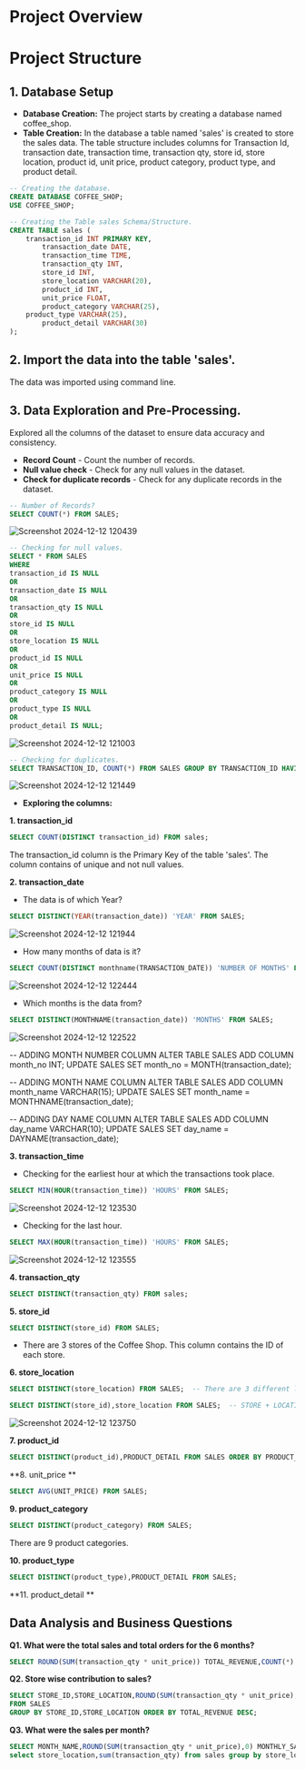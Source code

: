 # Project Overview


# Project Structure

## 1. Database Setup
   * **Database Creation:** The project starts by creating a database named coffee_shop.
   * **Table Creation:** In the database a table named 'sales' is created to store the sales data. The table structure includes columns for Transaction Id, transaction date, transaction time, transaction qty, store id, store location, product id, unit price, product category, product type, and product detail.

``` sql
-- Creating the database.
CREATE DATABASE COFFEE_SHOP;
USE COFFEE_SHOP;

-- Creating the Table sales Schema/Structure.
CREATE TABLE sales (
	transaction_id INT PRIMARY KEY,
    	transaction_date DATE,
    	transaction_time TIME,
    	transaction_qty INT,
    	store_id INT,
    	store_location VARCHAR(20),	
    	product_id INT,
    	unit_price FLOAT,
    	product_category VARCHAR(25),	
	product_type VARCHAR(25),
    	product_detail VARCHAR(30)
);
```
## 2. Import the data into the table 'sales'.
The data was imported using command line.

## 3. Data Exploration and Pre-Processing.
Explored all the columns of the dataset to ensure data accuracy and consistency.
- **Record Count** - Count the number of records.
- **Null value check** - Check for any null values in the dataset.
- **Check for duplicate records** - Check for any duplicate records in the dataset.

``` sql
-- Number of Records?
SELECT COUNT(*) FROM SALES;
```
![Screenshot 2024-12-12 120439](https://github.com/user-attachments/assets/64093d63-6bfb-4159-88d4-970469f95073)
```sql
-- Checking for null values.
SELECT * FROM SALES
WHERE 
transaction_id IS NULL
OR 
transaction_date IS NULL
OR 
transaction_qty IS NULL
OR 
store_id IS NULL
OR 
store_location IS NULL 
OR 
product_id IS NULL 
OR 
unit_price IS NULL
OR
product_category IS NULL 
OR 
product_type IS NULL
OR 
product_detail IS NULL;
```
![Screenshot 2024-12-12 121003](https://github.com/user-attachments/assets/925eab92-cb08-4924-8da3-d6f2746e228f)

```sql
-- Checking for duplicates.
SELECT TRANSACTION_ID, COUNT(*) FROM SALES GROUP BY TRANSACTION_ID HAVING COUNT(*) > 1;
```
![Screenshot 2024-12-12 121449](https://github.com/user-attachments/assets/25350245-c2b3-4964-a043-3bb510c13683)

- **Exploring the columns:**

**1. transaction_id**
``` sql
SELECT COUNT(DISTINCT transaction_id) FROM sales; 
```
The transaction_id column is the Primary Key of the table 'sales'. The column contains of unique and not null values.

**2. transaction_date**

- The data is of which Year?
```sql
SELECT DISTINCT(YEAR(transaction_date)) 'YEAR' FROM SALES;  
```
![Screenshot 2024-12-12 121944](https://github.com/user-attachments/assets/fa1ba1cd-2685-4691-b297-c4906e7aa988)

- How many months of data is it?
```sql
SELECT COUNT(DISTINCT monthname(TRANSACTION_DATE)) 'NUMBER OF MONTHS' FROM SALES;
```
![Screenshot 2024-12-12 122444](https://github.com/user-attachments/assets/2d20060d-c639-4909-b735-c3ef165c9cfe)

- Which months is the data from?
```sql
SELECT DISTINCT(MONTHNAME(transaction_date)) 'MONTHS' FROM SALES;
```
![Screenshot 2024-12-12 122522](https://github.com/user-attachments/assets/32a2ea3c-91b1-4ce8-bf9a-7c936d80e207)

-- ADDING MONTH NUMBER COLUMN
ALTER TABLE SALES ADD COLUMN month_no INT;
UPDATE SALES SET month_no = MONTH(transaction_date);

-- ADDING MONTH NAME COLUMN
ALTER TABLE SALES ADD COLUMN month_name VARCHAR(15);
UPDATE SALES SET month_name = MONTHNAME(transaction_date);

-- ADDING DAY NAME COLUMN
ALTER TABLE SALES ADD COLUMN day_name VARCHAR(10);
UPDATE SALES SET day_name = DAYNAME(transaction_date);

**3. transaction_time**
- Checking for the earliest hour at which the transactions took place.
```sql
SELECT MIN(HOUR(transaction_time)) 'HOURS' FROM SALES;
```
![Screenshot 2024-12-12 123530](https://github.com/user-attachments/assets/06ceff74-45d5-42c1-a405-7eec376be685)

- Checking for the last hour.
```sql
SELECT MAX(HOUR(transaction_time)) 'HOURS' FROM SALES;
```
![Screenshot 2024-12-12 123555](https://github.com/user-attachments/assets/b49dfaca-d07c-4cb8-8934-72bfc59d521d)

**4. transaction_qty**
``` sql
SELECT DISTINCT(transaction_qty) FROM sales;
```
**5. store_id**
``` sql
SELECT DISTINCT(store_id) FROM SALES;     
``` 
- There are 3 stores of the Coffee Shop. This column contains the ID of each store.

**6. store_location**
```sql
SELECT DISTINCT(store_location) FROM SALES;  -- There are 3 different locations

SELECT DISTINCT(store_id),store_location FROM SALES;  -- STORE + LOCATION
```
![Screenshot 2024-12-12 123750](https://github.com/user-attachments/assets/14aac94f-660e-4269-9518-330313c17226)

**7. product_id**
```sql
SELECT DISTINCT(product_id),PRODUCT_DETAIL FROM SALES ORDER BY PRODUCT_ID; -- ID'S OF THE PRODUCTS THEIR NAMES
```
**8. unit_price **
```sql
SELECT AVG(UNIT_PRICE) FROM SALES;
```
**9. product_category**
```sql
SELECT DISTINCT(product_category) FROM SALES;  
```
There are 9 product categories. 

**10. product_type**
```sql
SELECT DISTINCT(product_type),PRODUCT_DETAIL FROM SALES;
```

**11. product_detail **

## Data Analysis and Business Questions
**Q1. What were the total sales and total orders for the 6 months?**
```sql
SELECT ROUND(SUM(transaction_qty * unit_price)) TOTAL_REVENUE,COUNT(*) TOTAL_ORDERS FROM SALES;
```
**Q2. Store wise contribution to sales?**
```sql
SELECT STORE_ID,STORE_LOCATION,ROUND(SUM(transaction_qty * unit_price),0) TOTAL_REVENUE
FROM SALES
GROUP BY STORE_ID,STORE_LOCATION ORDER BY TOTAL_REVENUE DESC;  
```
**Q3. What were the sales per month?**
```sql
SELECT MONTH_NAME,ROUND(SUM(transaction_qty * unit_price),0) MONTHLY_SALES FROM SALES GROUP BY MONTH_NAME ORDER BY MONTHLY_SALES DESC;
select store_location,sum(transaction_qty) from sales group by store_location;
```

